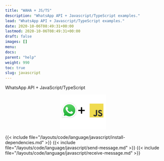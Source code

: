 ```yaml
---
title: "WAHA + JS/TS"
description: "WhatsApp API + Javascript/TypeScript examples."
lead: "WhatsApp API + Javascript/TypeScript examples."
date: 2020-10-06T08:49:31+00:00
lastmod: 2020-10-06T08:49:31+00:00
draft: false
images: []
menu:
docs:
parent: "help"
weight: 990
toc: true
slug: javascript
---
```


WhatsApp API + JavaScript/TypeScript

<p align="center">
  <img src="/images/javascript-whatsapp.png" style="width: 150px">
</p>

{{< include file="/layouts/code/language/javascript/install-dependencies.md" >}}
{{< include file="/layouts/code/language/javascript/send-message.md" >}}
{{< include file="/layouts/code/language/javascript/receive-message.md" >}}
